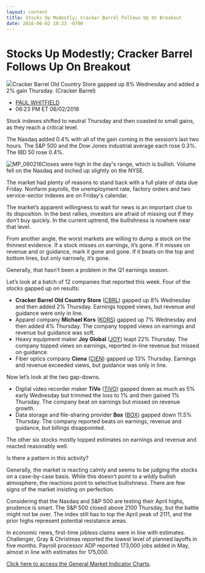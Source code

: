 ```yaml
---
layout: content
title: Stocks Up Modestly; Cracker Barrel Follows Up On Breakout
date: 2016-06-02 18:23 -0700
---
```



Stocks Up Modestly; Cracker Barrel Follows Up On Breakout
==========================================================


![](https://www.investors.com/wp-content/uploads/2016/06/BigPic_CBRL_060216_company.jpg)Cracker Barrel Old Country Store gapped up 8% Wednesday and added a 2% gain Thursday. (Cracker Barrel)



* [PAUL WHITFIELD](https://www.investors.com/author/whitfieldp/ "Posts by PAUL WHITFIELD")
* 06:23 PM ET 06/02/2016




Stock indexes shifted to neutral Thursday and then coasted to small gains, as they reach a critical level.


The Nasdaq added 0.4% with all of the gain coming in the session’s last two hours. The S&P 500 and the Dow Jones industrial average each rose 0.3%. The IBD 50 rose 0.4%.


![MP_060216](https://www.investors.com/wp-content/uploads/2016/06/MP_060216.jpg)Closes were high in the day's range, which is bullish. Volume fell on the Nasdaq and inched up slightly on the NYSE.


The market had plenty of reasons to stand back with a full plate of data due Friday. Nonfarm payrolls, the unemployment rate, factory orders and two service-sector indexes are on Friday's calendar.


The market’s apparent willingness to wait for news is an important clue to its disposition. In the best rallies, investors are afraid of missing out if they don’t buy quickly. In the current uptrend, the bullishness is nowhere near that level.


From another angle, the worst markets are willing to dump a stock on the thinnest evidence. If a stock misses on earnings, it’s gone. If it misses on revenue and or guidance, mark it gone and gone. If it beats on the top and bottom lines, but only narrowly, it’s gone.


Generally, that hasn’t been a problem in the Q1 earnings season.


Let’s look at a batch of 12 companies that reported this week. Four of the stocks gapped up on results:


* **Cracker Barrel Old Country Store** ([CBRL](https://research.investors.com/quote.aspx?symbol=CBRL)) gapped up 8% Wednesday and then added 2% Thursday. Earnings topped views, but revenue and guidance were only in line.
* Apparel company **Michael Kors** ([KORS](https://research.investors.com/quote.aspx?symbol=KORS)) gapped up 7% Wednesday and then added 4% Thursday. The company topped views on earnings and revenue but guidance was soft.
* Heavy equipment maker **Joy Global** ([JOY](https://research.investors.com/quote.aspx?symbol=JOY)) leapt 22% Thursday. The company topped views on earnings, reported in-line revenue but missed on guidance.
* Fiber optics company **Ciena** ([CIEN](https://research.investors.com/quote.aspx?symbol=CIEN)) gapped up 13% Thursday. Earnings and revenue exceeded views, but guidance was only in line.


Now let’s look at the two gap-downs.


* Digital video recorder maker **TiVo** ([TIVO](https://research.investors.com/quote.aspx?symbol=TIVO)) gapped down as much as 5% early Wednesday but trimmed the loss to 1% and then gained 1% Thursday. The company beat on earnings but missed on revenue growth.
* Data storage and file-sharing provider **Box** ([BOX](https://research.investors.com/quote.aspx?symbol=BOX)) gapped down 11.5% Thursday. The company reported beats on earnings, revenue and guidance, but billings disappointed.


The other six stocks mostly topped estimates on earnings and revenue and reacted reasonably well.


Is there a pattern in this activity?


Generally, the market is reacting calmly and seems to be judging the stocks on a case-by-case basis. While this doesn’t point to a wildly bullish atmosphere, the reactions point to selective bullishness. There are few signs of the market insisting on perfection.


Considering that the Nasdaq and S&P 500 are testing their April highs, prudence is smart. The S&P 500 closed above 2100 Thursday, but the battle might not be over. The index still has to top the April peak of 2111, and the prior highs represent potential resistance areas.


In economic news, first-time jobless claims were in line with estimates. Challenger, Gray & Christmas reported the lowest level of planned layoffs in five months. Payroll processor ADP reported 173,000 jobs added in May, almost in line with estimates for 175,000.


[Click here to access the General Market Indicator Charts](https://www.investors.com/wp-content/uploads/2016/06/IBD0206154257GMI.pdf).




